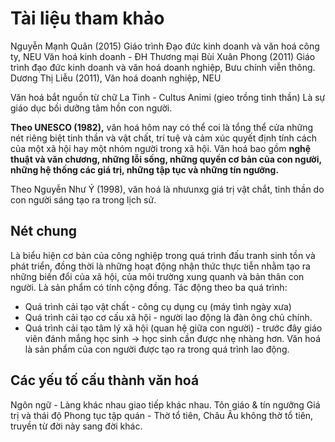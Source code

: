 # Tài liệu tham khảo
Nguyễn Mạnh Quân (2015) Giáo trình Đạo đức kinh doanh và văn hoá công ty, NEU
Văn hoá kinh doanh - ĐH Thương mại
Bùi Xuân Phong (2011) Giáo trình đạo đức kinh doanh và văn hoá doanh nghiệp, Bưu chính viễn thông.
Dương Thị Liễu (2011), Văn hoá doanh nghiệp, NEU

Văn hoá bắt nguồn từ chữ La Tinh - Cultus Animi (gieo trồng tinh thần)
Là sự giáo dục bồi dưỡng tâm hồn con người.

**Theo UNESCO (1982),** văn hoá hôm nay có thể coi là tổng thể cửa những nét riêng biệt tinh thần và vật chất, trí tuệ và cảm xúc quyết định tính cách của một xã hội hay một nhóm người trong xã hội.
Văn hoá bao gồm **nghệ thuật và văn chương, những lỗi sống, những quyền cơ bản của con người, những hệ thống các giá trị, những tập tục và những tín ngưỡng.**

Theo Nguyễn Như Ý (1998), văn hoá là nhưunxg giá trị vật chắt, tinh thần do con người sáng tạo ra trong lịch sử.

## Nét chung 
Là biểu hiện cơ bản của công nghiệp trong quá trình đấu tranh sinh tồn và phát triển, đồng thời là những hoạt động nhận thức thực tiễn nhằm tạo ra những biến đổi của xã hội, của môi trường xung quanh và bản thân con người.
Là sản phẩm có tính cộng đồng.
Tác động theo ba quá trình:
- Quá trình cải tạo vật chất - công cụ dụng cụ (máy tình ngày xưa)
- Quá trình cải tạo cơ cấu xã hội - người lao động là đàn ông chủ chính.
- Quá trình cải tạo tâm lý xã hội (quan hệ giữa con người) - trước đây giáo viên đánh mắng học sinh -> học sinh cần được nhẹ nhàng hơn.
Văn hoá là sản phẩm của con người được tạo ra trong quá trình lao động.

## Các yếu tố cấu thành văn hoá
Ngôn ngữ - Làng khác nhau giao tiếp khác nhau.
Tôn giáo & tín ngưỡng 
Giá trị và thái độ
Phong tục tập quán - Thờ tổ tiên, Châu Âu không thờ tổ tiên, truyền từ đời này sang đời khác. 